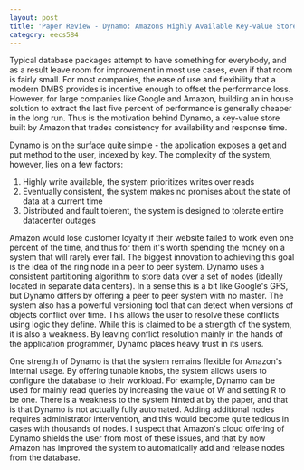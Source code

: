```yaml
---
layout: post
title: 'Paper Review - Dynamo: Amazons Highly Available Key-value Store'
category: eecs584
---
```

Typical database packages attempt to have something for everybody, and as a result leave room for improvement in most use cases, even if that room is fairly small. For most companies, the ease of use and flexibility that a modern DMBS provides is incentive enough to offset the performance loss. However, for large companies like Google and Amazon, building an in house solution to extract the last five percent of performance is generally cheaper in the long run. Thus is the motivation behind Dynamo, a key-value store built by Amazon that trades consistency for availability and response time. 

Dynamo is on the surface quite simple - the application exposes a get and put method to the user, indexed by key. The complexity of the system, however, lies on a few factors:

1. Highly write available, the system prioritizes writes over reads
2. Eventually consistent, the system makes no promises about the state of data at a current time
3. Distributed and fault tolerent, the system is designed to tolerate entire datacenter outages

Amazon would lose customer loyalty if their website failed to work even one percent of the time, and thus for them it's worth spending the money on a system that will rarely ever fail. The biggest innovation to achieving this goal is the idea of the ring node in a peer to peer system. Dynamo uses a consistent partitioning algorithm to store data over a set of nodes (ideally located in separate data centers). In a sense this is a bit like Google's GFS, but Dynamo differs by offering a peer to peer system with no master. The system also has a powerful versioning tool that can detect when versions of objects conflict over time. This allows the user to resolve these conflicts using logic they define. While this is claimed to be a strength of the system, it is also a weakness. By leaving conflict resolution mainly in the hands of the application programmer, Dynamo places heavy trust in its users. 

One strength of Dynamo is that the system remains flexible for Amazon's internal usage. By offering tunable knobs, the system allows users to configure the database to their workload. For example, Dynamo can be used for mainly read queries by increasing the value of W and setting R to be one. There is a weakness to the system hinted at by the paper, and that is that Dynamo is not actually fully automated. Adding additional nodes requires administrator intervention, and this would become quite tedious in cases with thousands of nodes. I suspect that Amazon's cloud offering of Dynamo shields the user from most of these issues, and that by now Amazon has improved the system to automatically add and release nodes from the database.
